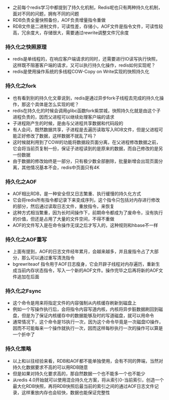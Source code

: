 - 之前每个redis学习中都提到了持久化机制，Redis呢也只有两种持久化机制，面对不同的问题，拥有不同的问题
- RDB负责全量快照备份，AOF负责增量指令重做
- RDB文件是二进制文件，可读性差，存储小，AOF文件是指令文件，可读性较高，冗余度大，存储很大，需要通过rewrite调整文件冗余度

### 持久化之快照原理
- redis是单线程的，在响应客户端请求的同时，还需要进行IO读写执行快照，这样既不阻塞客户端的请求，又可以执行持久化操作，redis如何实现呢？
- redis是使用操作系统的多线程COW-Copy on Write实现的快照持久化

### 持久化之fork
- 也有看到别的持久化文章说到，redis是通过异步fork子线程去完成的持久化操作，那这个具体是怎么实现的呢？
- redis在持久化的时候会调用glibc函数fork紫禁城，快照持久化就是由这个子进程负责的，因而父进程可以继续处理客户端的请求
- 子进程刚产生的时候，是由与父进程共享数据和代码段的
- 有人会问，既然数据共享，子进程是去遍历读取写入RDB文件，但是父进程可能正好修改了数据，这样数据不就乱了吗？
- 这时候就利用到了COW的功能将数据段页面分离，在父进程修改数据之前，它会将当前页复制一份，保证子进程读到的是原来的数据，而自己修改的是另一份数据
- 由于数据的修改始终是一部分，只有极少数全部删除，批量新增会出现页面分离，其他情况基本不会，redis中页面只有4K

### 持久化之AOF
- AOF相比RDB，是一种安全但又日志繁重、执行缓慢的持久化方式
- 它会将redis所有指令都记录下来变成序列，这个指令只包括对内存进行修改的部分，然后通过读取日志文件，重放指令，来恢复
- 这种方式相当繁重，因为长时间操作下，前期命令都成为了废命令，没有执行的价值，但还是占用了大量的文件空间，不得不重做
- AOF的文件写入是在命令操作无误之后才写入的，这种规则和hbase不一样

### 持久化之AOF重写
- 上面有提到，AOF的日志文件经年累月，会越来越多，并且废指令占了大部分，那么可以通过重写清洗指令
- bgrewriteaof 指令用于AOF日志瘦身，它会开辟子线程对内存遍历，重新生成当前内存状态指令，写入一个新的AOF文件。操作完毕之后再将新的AOF文件追加在后面

### 持久化之Fsync
- 这个命令是用来将指定文件的内容强制从内核缓存刷新到磁盘上
- 例如一个写操作执行后，会将指令内容写道内核，内核将异步脏数据刷回到磁盘，但是为了保证内核缓存中的数据能够及时的写道磁盘，就可以用命令
- 通常情况下，这个命令是1S执行一次，因为这个命令毕竟是一次磁盘IO操作，因而不可能每来一个操作就执行一次，因而这样每秒执行一次的操作可以算是一个折中了

### 持久化策略
- 以上和以往经验来看，RDB和AOF都不能单独使用，会有不同的弊端，当然对持久化数据要求不高的可以用RDB随意
- 但是如果对持久化要求高的，那自然数据一个也不能多一个也不能少
- 从redis 4.0开始就可以使用混合持久化方案，将从索引0-当前索引，创造一个最大化RDB快照，再将RDB快照后最当前的索引之间的通过AOF日志文件记录，这样重放内存也会较快，数据也能保证完整性


